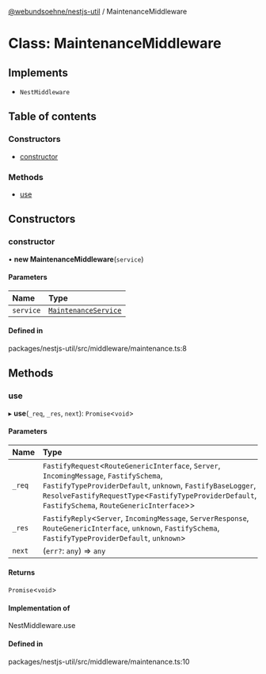 [@webundsoehne/nestjs-util](../README.md) / MaintenanceMiddleware

# Class: MaintenanceMiddleware

## Implements

- `NestMiddleware`

## Table of contents

### Constructors

- [constructor](MaintenanceMiddleware.md#constructor)

### Methods

- [use](MaintenanceMiddleware.md#use)

## Constructors

### constructor

• **new MaintenanceMiddleware**(`service`)

#### Parameters

| Name | Type |
| :------ | :------ |
| `service` | [`MaintenanceService`](MaintenanceService.md) |

#### Defined in

packages/nestjs-util/src/middleware/maintenance.ts:8

## Methods

### use

▸ **use**(`_req`, `_res`, `next`): `Promise`<`void`\>

#### Parameters

| Name | Type |
| :------ | :------ |
| `_req` | `FastifyRequest`<`RouteGenericInterface`, `Server`, `IncomingMessage`, `FastifySchema`, `FastifyTypeProviderDefault`, `unknown`, `FastifyBaseLogger`, `ResolveFastifyRequestType`<`FastifyTypeProviderDefault`, `FastifySchema`, `RouteGenericInterface`\>\> |
| `_res` | `FastifyReply`<`Server`, `IncomingMessage`, `ServerResponse`, `RouteGenericInterface`, `unknown`, `FastifySchema`, `FastifyTypeProviderDefault`, `unknown`\> |
| `next` | (`err?`: `any`) => `any` |

#### Returns

`Promise`<`void`\>

#### Implementation of

NestMiddleware.use

#### Defined in

packages/nestjs-util/src/middleware/maintenance.ts:10
